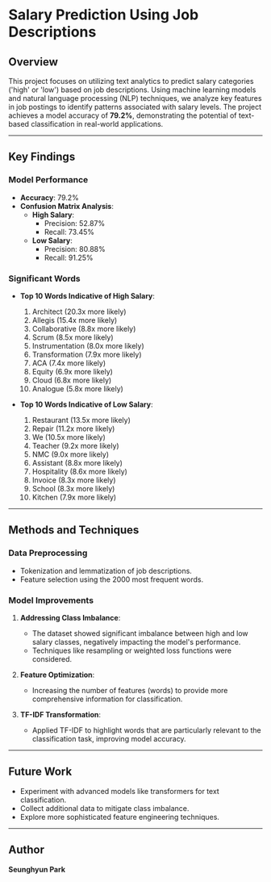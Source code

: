 # Salary Prediction Using Job Descriptions

## Overview
This project focuses on utilizing text analytics to predict salary categories ('high' or 'low') based on job descriptions. Using machine learning models and natural language processing (NLP) techniques, we analyze key features in job postings to identify patterns associated with salary levels. The project achieves a model accuracy of **79.2%**, demonstrating the potential of text-based classification in real-world applications.

---

## Key Findings

### Model Performance
- **Accuracy**: 79.2%
- **Confusion Matrix Analysis**:
  - **High Salary**: 
    - Precision: 52.87%
    - Recall: 73.45%
  - **Low Salary**: 
    - Precision: 80.88%
    - Recall: 91.25%

### Significant Words
- **Top 10 Words Indicative of High Salary**:
  1. Architect (20.3x more likely)
  2. Allegis (15.4x more likely)
  3. Collaborative (8.8x more likely)
  4. Scrum (8.5x more likely)
  5. Instrumentation (8.0x more likely)
  6. Transformation (7.9x more likely)
  7. ACA (7.4x more likely)
  8. Equity (6.9x more likely)
  9. Cloud (6.8x more likely)
  10. Analogue (5.8x more likely)

- **Top 10 Words Indicative of Low Salary**:
  1. Restaurant (13.5x more likely)
  2. Repair (11.2x more likely)
  3. We (10.5x more likely)
  4. Teacher (9.2x more likely)
  5. NMC (9.0x more likely)
  6. Assistant (8.8x more likely)
  7. Hospitality (8.6x more likely)
  8. Invoice (8.3x more likely)
  9. School (8.3x more likely)
  10. Kitchen (7.9x more likely)

---

## Methods and Techniques

### Data Preprocessing
- Tokenization and lemmatization of job descriptions.
- Feature selection using the 2000 most frequent words.

### Model Improvements
1. **Addressing Class Imbalance**:
   - The dataset showed significant imbalance between high and low salary classes, negatively impacting the model's performance.
   - Techniques like resampling or weighted loss functions were considered.

2. **Feature Optimization**:
   - Increasing the number of features (words) to provide more comprehensive information for classification.

3. **TF-IDF Transformation**:
   - Applied TF-IDF to highlight words that are particularly relevant to the classification task, improving model accuracy.

---

## Future Work
- Experiment with advanced models like transformers for text classification.
- Collect additional data to mitigate class imbalance.
- Explore more sophisticated feature engineering techniques.

---

## Author

**Seunghyun Park**
